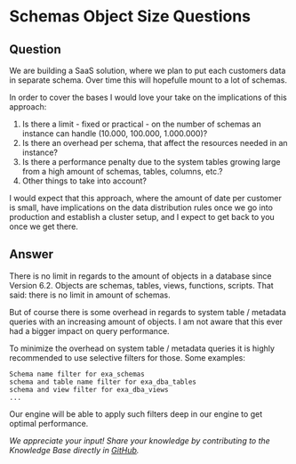 # Schemas Object Size Questions

## Question
We are building a SaaS solution, where we plan to put each customers data in separate schema. Over time this will hopefulle mount to a lot of schemas. 

In order to cover the bases I would love your take on the implications of this approach:
  1. Is there a limit - fixed or practical - on the number of schemas an instance can handle (10.000, 100.000, 1.000.000)?
  2. Is there an overhead per schema, that affect the resources needed in an instance?
  3. Is there a performance penalty due to the system tables growing large from a high amount of schemas, tables, columns, etc.?
  4. Other things to take into account?

I would expect that this approach, where the amount of date per customer is small, have implications on the data distribution rules once we go into production and establish a cluster setup, and I expect to get back to you once we get there.

## Answer
There is no limit in regards to the amount of objects in a database since Version 6.2. Objects are schemas, tables, views, functions, scripts. That said: there is no limit in amount of schemas.

But of course there is some overhead in regards to system table / metadata queries with an increasing amount of objects. I am not aware that this ever had a bigger impact on query performance.

To minimize the overhead on system table / metadata queries it is highly recommended to use selective filters for those. Some examples:

    Schema name filter for exa_schemas
    schema and table name filter for exa_dba_tables 
    schema and view filter for exa_dba_views
    ...

Our engine will be able to apply such filters deep in our engine to get optimal performance.

*We appreciate your input! Share your knowledge by contributing to the Knowledge Base directly in [GitHub](https://github.com/exasol/public-knowledgebase).* 